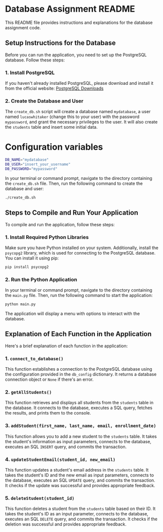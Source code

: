 # Database Assignment README

This README file provides instructions and explanations for the database assignment code.

## Setup Instructions for the Database

Before you can run the application, you need to set up the PostgreSQL database. Follow these steps:

### 1. Install PostgreSQL

If you haven't already installed PostgreSQL, please download and install it from the official website: [PostgreSQL Downloads](https://www.postgresql.org/download/)

### 2. Create the Database and User
The `create_db.sh` script will create a database named `mydatabase`, a user named `lucaswhitaker` (change this to your user) with the password `mypassword`, and grant the necessary privileges to the user. It will also create the `students` table and insert some initial data.

# Configuration variables
```bash
DB_NAME="mydatabase"
DB_USER="insert_your_username"
DB_PASSWORD="mypassword"
```
In your terminal or command prompt, navigate to the directory containing the `create_db.sh` file. Then, run the following command to create the database and user:

```bash
./create_db.sh
```

## Steps to Compile and Run Your Application

To compile and run the application, follow these steps:

### 1. Install Required Python Libraries

Make sure you have Python installed on your system. Additionally, install the `psycopg2` library, which is used for connecting to the PostgreSQL database. You can install it using pip:

```bash
pip install psycopg2
```

### 2. Run the Python Application

In your terminal or command prompt, navigate to the directory containing the `main.py` file. Then, run the following command to start the application:

```bash
python main.py
```

The application will display a menu with options to interact with the database.

## Explanation of Each Function in the Application

Here's a brief explanation of each function in the application:

### 1. `connect_to_database()`

This function establishes a connection to the PostgreSQL database using the configuration provided in the `db_config` dictionary. It returns a database connection object or `None` if there's an error.

### 2. `getAllStudents()`

This function retrieves and displays all students from the `students` table in the database. It connects to the database, executes a SQL query, fetches the results, and prints them to the console.

### 3. `addStudent(first_name, last_name, email, enrollment_date)`

This function allows you to add a new student to the `students` table. It takes the student's information as input parameters, connects to the database, executes an SQL `INSERT` query, and commits the transaction.

### 4. `updateStudentEmail(student_id, new_email)`

This function updates a student's email address in the `students` table. It takes the student's ID and the new email as input parameters, connects to the database, executes an SQL `UPDATE` query, and commits the transaction. It checks if the update was successful and provides appropriate feedback.

### 5. `deleteStudent(student_id)`

This function deletes a student from the `students` table based on their ID. It takes the student's ID as an input parameter, connects to the database, executes an SQL `DELETE` query, and commits the transaction. It checks if the deletion was successful and provides appropriate feedback.
